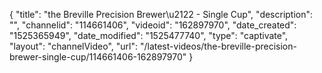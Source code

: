 {
    "title": "the Breville Precision Brewer\u2122 - Single Cup",
    "description": "",
    "channelid": "114661406",
    "videoid": "162897970",
    "date_created": "1525365949",
    "date_modified": "1525477740",
    "type": "captivate",
    "layout": "channelVideo",
    "url": "\/latest-videos\/the-breville-precision-brewer-single-cup\/114661406-162897970"
}